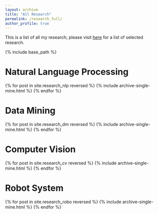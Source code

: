 ```yaml
---
layout: archive
title: "All Research"
permalink: /research_full/
author_profile: true
---
```


This is a list of all my research; please visit [here](/research/) for a list of selected research.

{% include base_path %}

# Natural Language Processing

{% for post in site.research_nlp reversed %}
  {% include archive-single-mine.html %}
{% endfor %}

# Data Mining

{% for post in site.research_dm reversed %}
  {% include archive-single-mine.html %}
{% endfor %}

# Computer Vision

{% for post in site.research_cv reversed %}
  {% include archive-single-mine.html %}
{% endfor %}

# Robot System

{% for post in site.research_robo reversed %}
  {% include archive-single-mine.html %}
{% endfor %}
